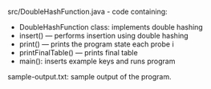 src/DoubleHashFunction.java - code containing:
- DoubleHashFunction class: implements double hashing
- insert() — performs insertion using double hashing
- print() — prints the program state each probe i
- printFinalTable() — prints final table
- main(): inserts example keys and runs program

sample-output.txt: sample output of the program.

